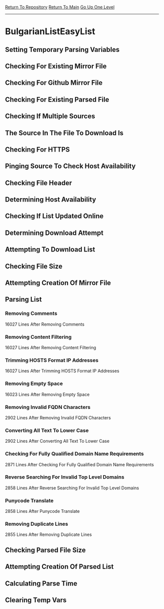 [Return To Repository](https://github.com/deathbybandaid/piholeparser/)
[Return To Main](https://github.com/deathbybandaid/piholeparser/blob/master/RecentRunLogs/Mainlog.md)
[Go Up One Level](https://github.com/deathbybandaid/piholeparser/blob/master/RecentRunLogs/TopLevelScripts/30-Processing-External-Blacklists.md)
____________________________________
# BulgarianListEasyList
## Setting Temporary Parsing Variables
## Checking For Existing Mirror File
## Checking For Github Mirror File
## Checking For Existing Parsed File
## Checking If Multiple Sources
## The Source In The File To Download Is
## Checking For HTTPS
## Pinging Source To Check Host Availability
## Checking File Header
## Determining Host Availability
## Checking If List Updated Online
## Determining Download Attempt
## Attempting To Download List
## Checking File Size
## Attempting Creation Of Mirror File
## Parsing List
### Removing Comments
16027 Lines After Removing Comments
### Removing Content Filtering
16027 Lines After Removing Content Filtering
### Trimming HOSTS Format IP Addresses
16027 Lines After Trimming HOSTS Format IP Addresses
### Removing Empty Space
16023 Lines After Removing Empty Space
### Removing Invalid FQDN Characters
2902 Lines After Removing Invalid FQDN Characters
### Converting All Text To Lower Case
2902 Lines After Converting All Text To Lower Case
### Checking For Fully Qualified Domain Name Requirements
2871 Lines After Checking For Fully Qualified Domain Name Requirements
### Reverse Searching For Invalid Top Level Domains
2858 Lines After Reverse Searching For Invalid Top Level Domains
### Punycode Translate
2858 Lines After Punycode Translate
### Removing Duplicate Lines
2855 Lines After Removing Duplicate Lines
## Checking Parsed File Size
## Attempting Creation Of Parsed List
## Calculating Parse Time
## Clearing Temp Vars
